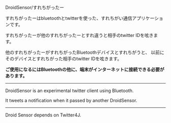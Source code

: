 DroidSensor/すれちがったー


すれちがったーはbluetoothとtwitterを使った、すれちがい通信アプリケーションです。

すれちがったーが他のすれちがったーとすれ違うと相手のtwitter IDを呟きます。

他のすれちがったーがすれちがったBluetoothデバイスとすれちがうと、
以前にそのデバイスとすれちがった相手のtwitter IDを呟きます。


**ご使用になるにはBluetoothの他に、端末がインターネットに接続できる必要があります。**


---



DroidSensor is an experimental twitter client using Bluetooth.

It tweets a notification when it passed by another DroidSensor.




---



Droid Sensor depends on Twitter4J.

